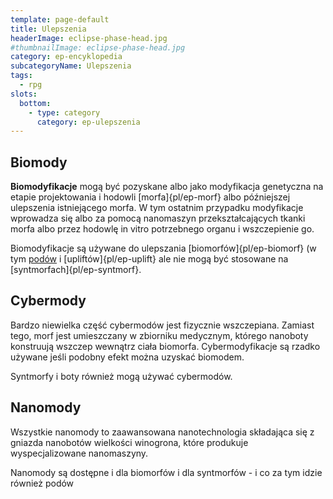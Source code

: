 ```yaml
---
template: page-default
title: Ulepszenia
headerImage: eclipse-phase-head.jpg
#thumbnailImage: eclipse-phase-head.jpg
category: ep-encyklopedia
subcategoryName: Ulepszenia
tags:
  - rpg
slots:
  bottom:
    - type: category
      category: ep-ulepszenia
---
```

## Biomody
**Biomodyfikacje** mogą być pozyskane albo jako modyfikacja genetyczna na etapie projektowania i hodowli [morfa]{pl/ep-morf} albo późniejszej ulepszenia istniejącego morfa. W tym ostatnim przypadku modyfikacje wprowadza się albo za pomocą nanomaszyn przekształcających tkanki morfa albo przez hodowlę in vitro potrzebnego organu i wszczepienie go.

Biomodyfikacje są używane do ulepszania [biomorfów]{pl/ep-biomorf} (w tym [podów](Pody "Pody") i [upliftów]{pl/ep-uplift} ale nie mogą być stosowane na [syntmorfach]{pl/ep-syntmorf}.

## Cybermody
Bardzo niewielka część cybermodów jest fizycznie wszczepiana. Zamiast tego, morf jest umieszczany w zbiorniku medycznym, którego nanoboty konstruują wszczep wewnątrz ciała biomorfa. Cybermodyfikacje są rzadko używane jeśli podobny efekt można uzyskać biomodem.

Syntmorfy i boty również mogą używać cybermodów.

## Nanomody

Wszystkie nanomody to zaawansowana nanotechnologia składająca się z gniazda nanobotów wielkości winogrona, które produkuje wyspecjalizowane nanomaszyny.

Nanomody są dostępne i dla biomorfów i dla syntmorfów - i co za tym idzie również podów